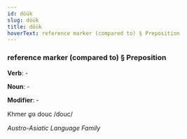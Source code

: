 ```yaml
---
id: döük
slug: döük
title: döük
hoverText: reference marker (compared to) § Preposition
---
```


### reference marker (compared to) § Preposition

**Verb**: -

**Noun**: -

**Modifier**: -

Khmer ដូច douc /ɗouc/

*Austro-Asiatic Language Family*